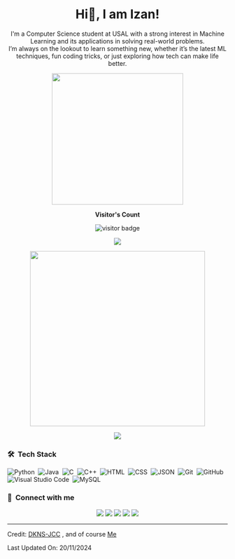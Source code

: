 <h1 align="center">Hi👋, I am Izan!</h1>

<p align="center" width="150px"> I'm a Computer Science student at USAL with a strong interest in Machine Learning and its applications in solving real-world problems. <br>I’m always on the lookout to learn something new, whether it’s the latest ML techniques, fun coding tricks, or just exploring how tech can make life better. </p>

<p align="center">
  <img src="https://i.giphy.com/media/v1.Y2lkPTc5MGI3NjExaTBtbXFwMGZnNDI1dnR6Ynp3M2gycnRqaDBxZzBkODI2MmtnaTdidiZlcD12MV9pbnRlcm5hbF9naWZfYnlfaWQmY3Q9Zw/maNB0qAiRVAty/giphy.gif" width="300">
</p>

<p align="center"><b>Visitor's Count</b></p>
<p align="center"><img src="https://profile-counter.glitch.me/%7BIzanosky%7D/count.svg" alt="visitor badge"/></p>
<p align="center"><img src="https://github-readme-stats.vercel.app/api/top-langs/?username=Izanosky&layout=compact&hide=TSQL&theme=chartreuse-dark"></p>
<p align="center" ><img src="https://github-readme-stats.vercel.app/api?username=Izanosky&count_private=true&show_icons=true&&theme=chartreuse-dark&include_all_commits=true" width="400"></p> 
<p align="center" ><img src="https://github-readme-streak-stats.herokuapp.com?user=Izanosky&theme=chartreuse-dark"></p>

### 🛠 &nbsp;Tech Stack

![Python](https://img.shields.io/badge/-Python-05122A?style=flat&logo=python)&nbsp;
![Java](https://img.shields.io/badge/-Java-05122A?style=flat&logo=Java&logoColor=FFA518)&nbsp;
![C](https://img.shields.io/badge/-C-05122A?style=flat&logo=C&logoColor=A8B9CC)&nbsp;
![C++](https://img.shields.io/badge/-C++-05122A?style=flat&logo=C%2B%2B&logoColor=00599C)&nbsp;
![HTML](https://img.shields.io/badge/-HTML-05122A?style=flat&logo=HTML5)&nbsp;
![CSS](https://img.shields.io/badge/-CSS-05122A?style=flat&logo=CSS3&logoColor=1572B6)&nbsp;
![JSON](https://img.shields.io/badge/-JSON-05122A?style=flat&logo=json&logoColor=000000)&nbsp;
![Git](https://img.shields.io/badge/-Git-05122A?style=flat&logo=git)&nbsp;
![GitHub](https://img.shields.io/badge/-GitHub-05122A?style=flat&logo=github)&nbsp;
![Visual Studio Code](https://img.shields.io/badge/-Visual%20Studio%20Code-05122A?style=flat&logo=visual-studio-code&logoColor=007ACC)&nbsp;
![MySQL](https://img.shields.io/badge/-MySQL-05122A?style=flat&logo=mysql&logoColor=4479A1)&nbsp;

### :link: &nbsp;Connect with me

<p align="center">
<a href="https://www.linkedin.com/in/izan-jim%C3%A9nez-chaves-45414a327/"><img src="https://img.shields.io/badge/-Linkedin-0077B5?style=for-the-badge&logo=Linkedin&logoColor=white"/></a>
<a href="https://google.com/"><img src="https://img.shields.io/badge/-Gmail-D14836?style=for-the-badge&logo=Gmail&logoColor=white"/></a>
<a href="https://www.instagram.com/_izanossky/"><img src="https://img.shields.io/badge/-Instagram-E4405F?style=for-the-badge&logo=Instagram&logoColor=white"/></a>
<a href="https://leetcode.com/u/izanosky/"><img src="https://img.shields.io/badge/-Leetcode-FFA116?style=for-the-badge&logo=leetcode&logoColor=white"/></a>
<a href="https://x.com/_izanossky_"><img src="https://img.shields.io/badge/-X / Twitter-000000?style=for-the-badge&logo=X&logoColor=white"/></a>
</p>

---
Credit: [DKNS-JCC](https://github.com/dkns-jcc)
        , and of course [Me](https://github.com/Izanosky)

Last Updated On: 20/11/2024
